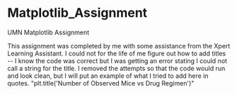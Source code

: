 # Matplotlib_Assignment
UMN Matplotlib Assignment

This assignment was completed by me with some assistance from the Xpert Learning Assistant. I could not for the life of me figure out how to add titles -- I know the code was correct but I was getting an error stating I could not call a string for the title. I removed the attempts so that the code would run and look clean, but I will put an example of what I tried to add here in quotes. 
"plt.title('Number of Observed Mice vs Drug Regimen')"
